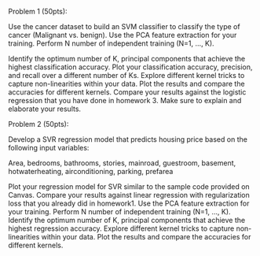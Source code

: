 Problem 1 (50pts):

Use the cancer dataset to build an SVM classifier to classify the type of cancer (Malignant vs. benign). Use the PCA feature extraction for your training. Perform N number of independent training (N=1, …, K).

Identify the optimum number of K, principal components that achieve the highest classification accuracy. 
Plot your classification accuracy, precision, and recall over a different number of Ks. 
Explore different kernel tricks to capture non-linearities within your data. Plot the results and compare the accuracies for different kernels.
Compare your results against the logistic regression that you have done in homework 3.
Make sure to explain and elaborate your results.

Problem 2 (50pts):

Develop a SVR regression model that predicts housing price based on the following input variables:

Area, bedrooms, bathrooms, stories, mainroad, guestroom, basement, hotwaterheating, airconditioning, parking, prefarea

Plot your regression model for SVR similar to the sample code provided on Canvas.
Compare your results against linear regression with regularization loss that you already did in homework1. 
Use the PCA feature extraction for your training. Perform N number of independent training (N=1, …, K). Identify the optimum number of K, principal components that achieve the highest regression accuracy. 
Explore different kernel tricks to capture non-linearities within your data. Plot the results and compare the accuracies for different kernels.

